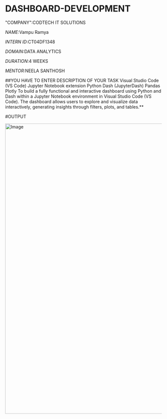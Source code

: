 # DASHBOARD-DEVELOPMENT

"COMPANY":CODTECH IT SOLUTIONS

*NAME*:Vampu Ramya

*INTERN ID*:CT04DF1348

*DOMAIN*:DATA ANALYTICS

*DURATION*:4 WEEKS

*MENTOR*:NEELA SANTHOSH

##YOU HAVE TO ENTER DESCRIPTION  OF YOUR TASK 
Visual Studio Code (VS Code)
Jupyter Notebook extension
Python
Dash (JupyterDash)
Pandas
Plotly
To build a fully functional and interactive dashboard using Python and Dash within a Jupyter Notebook environment in Visual Studio Code (VS Code). The dashboard allows users to explore and visualize data interactively, generating insights through filters, plots, and tables.**

#OUTPUT

<img width="932" alt="Image" src="https://github.com/user-attachments/assets/c11c05ff-17a3-44c2-9783-c6c79c06adb4" />


